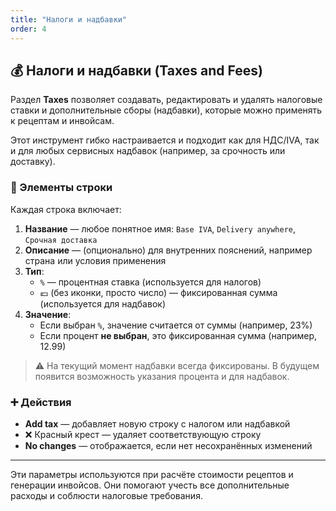 ```yaml
---
title: "Налоги и надбавки"
order: 4
---
```

## 💰 Налоги и надбавки (Taxes and Fees)

Раздел **Taxes** позволяет создавать, редактировать и удалять налоговые ставки и дополнительные сборы (надбавки), которые можно применять к рецептам и инвойсам.

Этот инструмент гибко настраивается и подходит как для НДС/IVA, так и для любых сервисных надбавок (например, за срочность или доставку).

### 🧾 Элементы строки

Каждая строка включает:

1. **Название** — любое понятное имя: `Base IVA`, `Delivery anywhere`, `Срочная доставка`
2. **Описание** — (опционально) для внутренних пояснений, например страна или условия применения
3. **Тип**:
   - `%` — процентная ставка (используется для налогов)
   - 💶 (без иконки, просто число) — фиксированная сумма (используется для надбавок)
4. **Значение**:
   - Если выбран `%`, значение считается от суммы (например, 23%)
   - Если процент **не выбран**, это фиксированная сумма (например, 12.99)

> ⚠️ На текущий момент надбавки всегда фиксированы. В будущем появится возможность указания процента и для надбавок.

### ➕ Действия

- **Add tax** — добавляет новую строку с налогом или надбавкой
- ❌ Красный крест — удаляет соответствующую строку
- **No changes** — отображается, если нет несохранённых изменений

---

Эти параметры используются при расчёте стоимости рецептов и генерации инвойсов. Они помогают учесть все дополнительные расходы и соблюсти налоговые требования.
